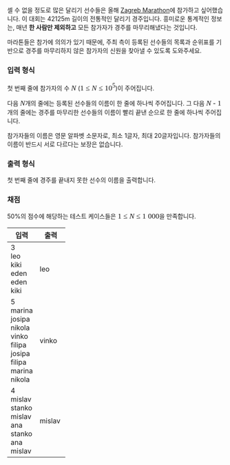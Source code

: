 <style type="text/css">
.tex-span {
    font-size: 125%;
    font-family: times new roman;
}
.tex-formula {
    vertical-align: middle;
    margin: 0;
    border:medium none;
    position: relative;
    bottom: 2px;
}
</style>

셀 수 없을 정도로 많은 달리기 선수들은 올해 [Zagreb Marathon](http://www.zagreb-marathon.com/)에 참가하고 싶어했습니다. 이 대회는 42125m 길이의 전통적인 달리기 경주입니다. 흥미로운 통계적인 정보는, 매년 **한 사람만 제외하고** 모든 참가자가 경주를 마무리해냈다는 것입니다.

마라톤들은 참가에 의의가 있기 때문에, 주최 측이 등록된 선수들의 목록과 순위표를 기반으로 경주를 마무리하지 않은 참가자의 신원을 찾아낼 수 있도록 도와주세요.

### 입력 형식

첫 번째 줄에 참가자의 수 <span class="tex-span"><i>N</i></span> (<span class="tex-span">1 &le; <i>N</i> &le; 10<sup>5</sup></span>)이 주어집니다.

다음 <span class="tex-span"><i>N</i></span>개의 줄에는 등록된 선수들의 이름이 한 줄에 하나씩 주어집니다. 그 다음 <span class="tex-span"><i>N</i> - 1</span>개의 줄에는 경주를 마무리한 선수들의 이름이 빨리 끝낸 순으로 한 줄에 하나씩 주어집니다.

참가자들의 이름은 영문 알파벳 소문자로, 최소 1글자, 최대 20글자입니다. 참가자들의 이름이 반드시 서로 다르다는 보장은 없습니다.

### 출력 형식

첫 번째 줄에 경주를 끝내지 못한 선수의 이름을 출력합니다.

### 채점

50%의 점수에 해당하는 테스트 케이스들은 <span class="tex-span">1 &le; <i>N</i> &le; 1 000</span>을 만족합니다.


<table class='table table-bordered table-condensed'>
 <thead>
  <tr>
   <th style="width: 50%;">입력</th>
   <th style="width: 50%;">출력</th>
  </tr>
 </thead>
 <tbody>
  <tr>
   <td class="code-font">3<br>
leo<br>
kiki<br>
eden<br>
eden<br>
kiki</td>
   <td class="code-font">leo</td>
  </tr>
  <tr>
   <td class="code-font">5<br>
marina<br>
josipa<br>
nikola<br>
vinko<br>
filipa<br>
josipa<br>
filipa<br>
marina<br>
nikola</td>
   <td class="code-font">vinko</td>
  </tr>
  <tr>
   <td class="code-font">4<br>
mislav<br>
stanko<br>
mislav<br>
ana<br>
stanko<br>
ana<br>
mislav</td>
   <td class="code-font">mislav</td>
  </tr>
 </tbody>
</table>